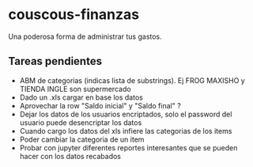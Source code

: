 # couscous-finanzas

Una poderosa forma de administrar tus gastos.

## Tareas pendientes

* ABM de categorias (indicas lista de substrings). Ej FROG MAXISHO y TIENDA INGLE son supermercado
* Dado un .xls cargar en base los datos
* Aprovechar la row "Saldo inicial" y "Saldo final" ?
* Dejar los datos de los usuarios encriptados, solo el password del usuario puede desencriptar los datos
* Cuando cargo los datos del xls infiere las categorias de los items
* Poder cambiar la categoria de un item
* Probar con jupyter diferentes reportes interesantes que se pueden hacer con los datos recabados